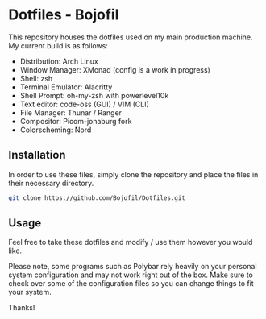 # Dotfiles - Bojofil

This repository houses the dotfiles used on my main production machine.  My current build is as follows:
- Distribution: Arch Linux
- Window Manager: XMonad (config is a work in progress)
- Shell: zsh
- Terminal Emulator: Alacritty
- Shell Prompt: oh-my-zsh with powerlevel10k
- Text editor: code-oss (GUI) / VIM (CLI)
- File Manager: Thunar / Ranger
- Compositor: Picom-jonaburg fork
- Colorscheming: Nord
## Installation

In order to use these files, simply clone the repository and place the files in their necessary directory.
```bash
git clone https://github.com/Bojofil/Dotfiles.git
```

## Usage
Feel free to take these dotfiles and modify / use them however you would like.

Please note, some programs such as Polybar rely heavily on your personal system configuration and may not work right out of the box.  Make sure to check over some of the configuration files so you can change things to fit your system. 

Thanks!
